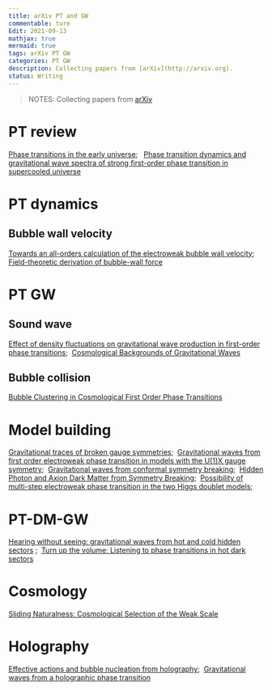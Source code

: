 ```yaml
---
title: arXiv PT and GW
commentable: ture
Edit: 2021-09-13
mathjax: true
mermaid: true
tags: arXiv PT GW 
categories: PT GW
description: Collecting papers from [arXiv](http://arxiv.org).
status: Writing
---
```

>NOTES: Collecting papers from [arXiv](http://arxiv.org)

# PT review
[Phase transitions in the early universe](https://arxiv.org/pdf/2008.09136.pdf);&nbsp;&nbsp;
[Phase transition dynamics and gravitational wave spectra of strong first-order phase transition in supercooled universe](https://arxiv.org/pdf/2003.08892.pdf)

# PT dynamics
## Bubble wall velocity
[Towards an all-orders calculation of the electroweak bubble wall velocity](https://arxiv.org/pdf/2007.10343.pdf);&nbsp;&nbsp; [Field-theoretic derivation of bubble-wall force](https://arxiv.org/pdf/2005.10875.pdf)

# PT GW
## Sound wave
[Effect of density fluctuations on gravitational wave production in first-order phase transitions](https://arxiv.org/pdf/2108.11947.pdf);&nbsp;&nbsp;[Cosmological Backgrounds of Gravitational Waves](https://arxiv.org/pdf/1801.04268.pdf)


## Bubble collision
[Bubble Clustering in Cosmological First Order Phase Transitions](https://arxiv.org/pdf/2109.04496.pdf)

# Model building
[Gravitational traces of broken gauge symmetries](https://arxiv.org/pdf/1910.01124.pdf);&nbsp;&nbsp;[Gravitational waves from first order electroweak phase
transition in models with the U(1)X gauge symmetry](https://arxiv.org/pdf/1802.02947.pdf);&nbsp;&nbsp;[Gravitational waves from conformal
symmetry breaking](https://arxiv.org/pdf/1809.11129.pdf);&nbsp;&nbsp;[Hidden Photon and Axion Dark Matter
from Symmetry Breaking](https://arxiv.org/pdf/2105.14549.pdf);&nbsp;&nbsp;[Possibility of multi-step electroweak phase transition
in the two Higgs doublet models](https://arxiv.org/pdf/2106.03439.pdf);&nbsp;&nbsp;

# PT-DM-GW
[Hearing without seeing: gravitational waves from hot and cold hidden sectors](https://link.springer.com/content/pdf/10.1007/JHEP07(2019)044.pdf) ;&nbsp;&nbsp;[Turn up the volume: Listening to phase transitions in hot dark sectors](https://arxiv.org/pdf/2109.06208.pdf)

# Cosmology
[Sliding Naturalness: Cosmological Selection of the Weak Scale](https://arxiv.org/pdf/2109.13249.pdf)

# Holography
[Effective actions and bubble nucleation from holography](https://arxiv.org/pdf/2109.13784.pdf);&nbsp;&nbsp;[Gravitational waves from a holographic phase transition](https://arxiv.org/pdf/2011.12878.pdf)
